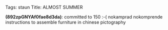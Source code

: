 Tags: staun
Title: ALMOST SUMMER
  
**(892zpGNYAf0fae8d3da)**: committed to 150 :-( nokamprad nokomprende instructions to assemble furniture in chinese pictography